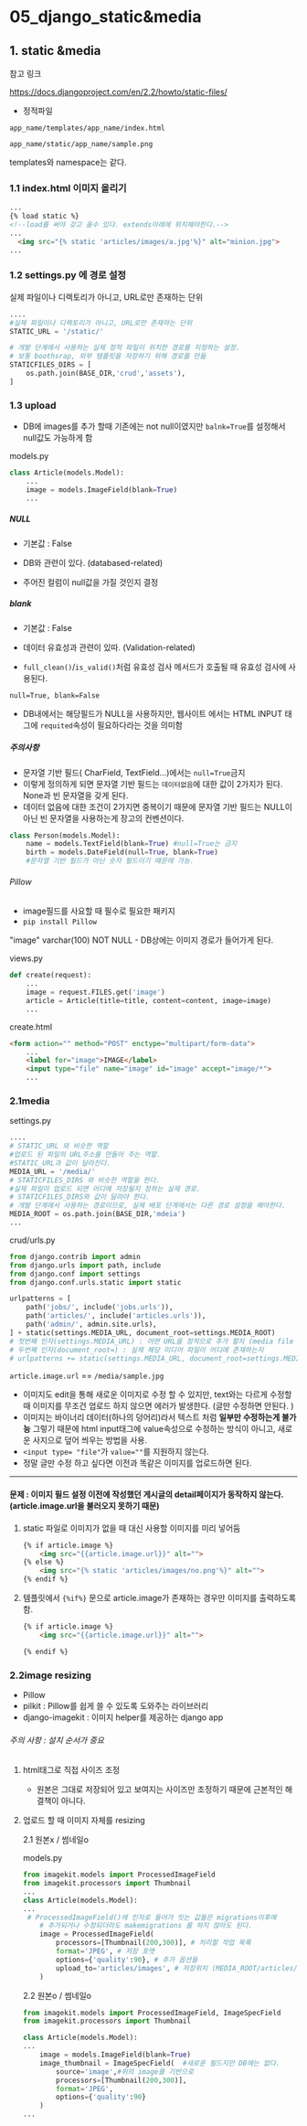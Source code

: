 # 05_django_static&media

## 1. static &media

참고 링크

https://docs.djangoproject.com/en/2.2/howto/static-files/

-  정적파일

`app_name/templates/app_name/index.html`

`app_name/static/app_name/sample.png`

templates와 namespace는 같다.

### 1.1 index.html 이미지 올리기

```html
...
{% load static %}
<!--load를 써야 갖고 올수 있다. extends아래에 위치해야한다.-->
...
  <img src="{% static 'articles/images/a.jpg'%}" alt="minion.jpg">
...
```

### 1.2 settings.py 에 경로 설정

실제 파일이나 디렉토리가 아니고, URL로만 존재하는 단위

```python
....
#실제 파일이나 디렉토리가 아니고, URL로만 존재하는 단위
STATIC_URL = '/static/'

# 개발 단계에서 사용하는 실제 정적 파일이 위치한 경로를 지정하는 설정.
# 보통 boothsrap, 외부 템플릿을 저장하기 위해 경로를 만듦
STATICFILES_DIRS = [
    os.path.join(BASE_DIR,'crud','assets'),
]
```

### 1.3 upload

- DB에 images를 추가 할때 기존에는 not null이였지만 `balnk=True`를 설정해서 null값도 가능하게 함 

models.py

```python
class Article(models.Model):
    ...
    image = models.ImageField(blank=True)
    ...
```

##### NULL

- 기본값 : False

- DB와 관련이 있다. (databased-related)
- 주어진 컬럼이 null값을 가질 것인지 결정

##### blank

- 기본값 : False

- 데이터 유효성과 관련이 있따. (Validation-related)
- `full_clean()`/`is_valid()`처럼 유효성 검사 메서드가 호출될 때 유효성 검사에 사용된다.

`null=True, blank=False`

- DB내에서는 해당필드가 NULL을 사용하지만, 웹사이트 에서는 HTML INPUT 태그에 `requited`속성이 필요하다라는 것을 의미함

##### 주의사항

- 문자열 기반 필드( CharField, TextField...)에서는 `null=True`금지
- 이렇게 정의하게 되면 문자열 기반 필드는 `데이터없음`에 대한 값이 2가지가 된다. None과 빈 문자열을 갖게 된다. 
- 데이터 없음에 대한 조건이 2가지면 중복이기 때문에 문자열 기반 필드는 NULL이 아닌 빈 문자열을 사용하는게 장고의 컨벤션이다. 

```python
class Person(models.Model):
    name = models.TextField(blank=True) #null=True는 금지
    birth = models.DateField(null=True, blank=True)
    #문자열 기반 필드가 아닌 숫자 필드이기 때문에 가능.
```

###### Pillow

- image필드를 사요할 때 필수로 필요한 패키지
- `pip install Pillow`

"image" varchar(100) NOT NULL  - DB상에는 이미지 경로가 들어가게 된다. 

views.py

```python
def create(request):
    ...
    image = request.FILES.get('image')
    article = Article(title=title, content=content, image=image)
    ...
```

create.html

```html
<form action="" method="POST" enctype="multipart/form-data">
    ...
    <label for="image">IMAGE</label>
    <input type="file" name="image" id="image" accept="image/*">
    ...
```



### 2.1media

settings.py

```python
....
# STATIC_URL 와 비슷한 역할
#업로드 된 파일의 URL주소를 만들어 주는 역할.
#STATIC_URL과 값이 달라진다.
MEDIA_URL = '/media/'
# STATICFILES_DIRS 와 비슷한 역할을 한다.
#실제 파일이 업로드 되면 어디에 저장될지 정하는 실제 경로.
# STATICFILES_DIRS와 값이 달라야 한다. 
# 개발 단계에서 사용하는 경로이므로, 실제 배포 단계에서는 다른 경로 설정을 해야한다. 
MEDIA_ROOT = os.path.join(BASE_DIR,'mdeia')
...
```

crud/urls.py

```python
from django.contrib import admin
from django.urls import path, include
from django.conf import settings
from django.conf.urls.static import static

urlpatterns = [
    path('jobs/', include('jobs.urls')),
    path('articles/', include('articles.urls')),
    path('admin/', admin.site.urls),
] + static(settings.MEDIA_URL, document_root=settings.MEDIA_ROOT)
# 첫번째 인자(settings.MEDIA_URL) : 어떤 URL을 정적으로 추가 할지 (media file url)
# 두번째 인자(document_root=) : 실제 해당 미디어 파일이 어디에 존재하는지
# urlpatterns += static(settings.MEDIA_URL, document_root=settings.MEDIA_ROOT) 같은 의미
```



`article.image.url` == `/media/sample.jpg`

- 이미지도 edit을 통해 새로운 이미지로 수정 할 수 있지만, text와는 다르게 수정할 때 이미지를 무조건 업로드 하지 않으면 에러가 발생한다. (글만 수정하면 안된다. )
- 이미지는 바이너리 데이터(하나의 덩어리)라서 텍스트 처럼 **일부만 수정하는게 불가능** 그렇기 때문에 html input태그에 value속성으로 수정하는 방식이 아니고, 새로운 사지으로 덮어 씌우는 방법을 사용.
- `<input type= "file"`가 `value=""`를 지원하지 않는다.
- 정말 글만 수정 하고 싶다면 이전과 똑같은 이미지를 업로드하면 된다. 

<hr>

#### 문제 : 이미지 필드 설정 이전에 작성했던 게시글의 detail페이지가 동작하지 않는다. (article.image.url을 불러오지 못하기 때문)

1. static 파일로 이미지가 없을 때 대신 사용할 이미지를 미리 넣어둠

   ```html
   {% if article.image %}
       <img src="{{article.image.url}}" alt="">
   {% else %}
       <img src="{% static 'articles/images/no.png'%}" alt="">
   {% endif %}
   ```

2. 템플릿에서 `{%if%}` 문으로 article.image가 존재하는 경우만 이미지를 출력하도록 함.

   ```html
   {% if article.image %}
       <img src="{{article.image.url}}" alt="">
   
   {% endif %}
   ```

### 2.2image resizing

- Pillow
- pilkit : Pillow를 쉽게 쓸 수 있도록 도와주는 라이브러리
- django-imagekit : 이미지 helper를 제공하는 django app

###### 주의 사항 : 설치 순서가 중요

1. html태그로 직접 사이즈 조정

   - 원본은 그대로 저장되어 있고 보여지는 사이즈만 조정하기 때문에 근본적인 해결책이 아니다.

2. 업로드 할 때 이미지 자체를 resizing

   2.1 원본x / 썸네일o

   models.py

   ```python
   from imagekit.models import ProcessedImageField
   from imagekit.processors import Thumbnail
   ...
   class Article(models.Model):
   ...
   	# ProcessedImageField()에 인자로 들어가 잇는 값들은 migrations이후에
       # 추가되거나 수정되더라도 makemigrations 를 하지 않아도 된다.
       image = ProcessedImageField(
           processors=[Thumbnail(200,300)], # 처리할 작업 목록
           format='JPEG', # 저장 포맷
           options={'quality':90}, # 추가 옵션들
           upload_to='articles/images', # 저장위치 (MEDIA_ROOT/articles/images)
       )
   ```

   

   2.2 원본o / 썸네일o

   ```python
   from imagekit.models import ProcessedImageField, ImageSpecField
   from imagekit.processors import Thumbnail
   
   class Article(models.Model):
   ...
       image = models.ImageField(blank=True)
       image_thumbnail = ImageSpecField(  #새로운 필드지만 DB에는 없다.
           source='image',#위의 image를 기반으로
           processors=[Thumbnail(200,300)],
           format='JPEG',
           options={'quality':90}
       )
   ...
   ```

   